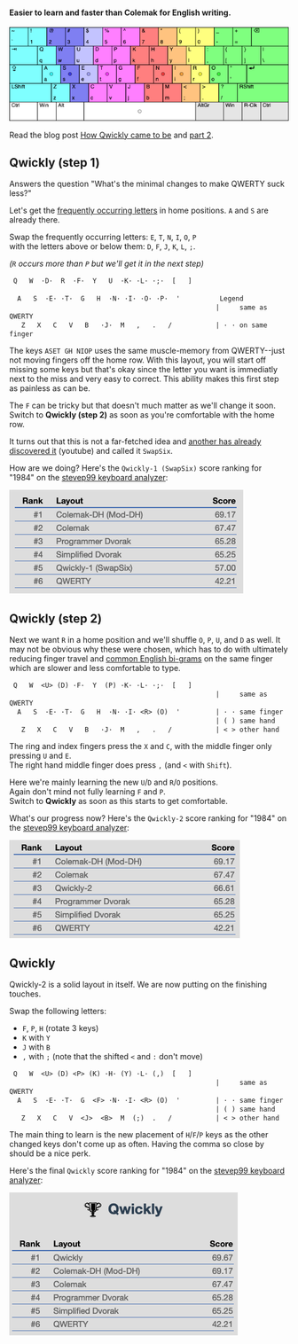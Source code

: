 #### Easier to learn and faster than Colemak for English writing.

![Qwickly Layout with colour for each finger's keys](qwickly-layout.png)


Read the blog post [How Qwickly came to be](https://blog.keithkim.org/opensource/making-the-qwickest-keyboard-layout) and [part 2](https://blog.keithkim.org/opensource/keyboard-layouts/mtgap-+-colemak-+-soul-+-niro).

## Qwickly (step 1)

Answers the question "What's the minimal changes to make QWERTY suck less?"

Let's get the [frequently occurring letters](https://en.wikipedia.org/wiki/Letter_frequency) in home positions. `A` and `S` are already there.

Swap the frequently occurring letters: `E`, `T`, `N`, `I`, `O`, `P`<br/>
with the letters above or below them: `D`, `F`, `J`, `K`, `L`, `;`.

*(`R` occurs more than `P` but we'll get it in the next step)*
```
 Q   W  ·D·  R  ·F·  Y   U  ·K· ·L· ·;·  [   ]

  A   S  ·E· ·T·  G   H  ·N· ·I· ·O· ·P·  '          Legend
                                                    |     same as QWERTY
   Z   X   C   V   B   ·J·  M   ,   .   /           | · · on same finger
```
The keys `ASET GH NIOP` uses the same muscle-memory from QWERTY--just not moving fingers off the home row. With this layout, you will start off missing some keys but that's okay since the letter you want is immediatly next to the miss and very easy to correct. This ability makes this first step as painless as can be.

The `F` can be tricky but that doesn't much matter as we'll change it soon.<br/>
Switch to **Qwickly (step 2)** as soon as you're comfortable with the home row.

It turns out that this is not a far-fetched idea and [another has already discovered it](https://www.youtube.com/watch?v=9JMhIDGfquU&feature=youtu.be) (youtube) and called it `SwapSix`.

How are we doing? Here's the `Qwickly-1 (SwapSix)` score ranking for "1984" on the [stevep99 keyboard analyzer](https://stevep99.github.io/keyboard-layout-analyzer/#/main):

![Scores 57.00 between QWERTY 42.21 and Simplified Dvorak 65.25](score-1984-qwickly-1.png)

## Qwickly (step 2)

Next we want `R` in a home position and we'll shuffle `O`, `P`, `U`, and `D` as well. It may not be obvious why these were chosen, which has to do with ultimately reducing finger travel and [common English bi-grams](https://en.wikipedia.org/wiki/Bigram#Bigram_frequency_in_the_English_language) on the same finger which are slower and less comfortable to type.

```
 Q   W  <U> (D) ·F·  Y  (P) ·K· ·L· ·;·  [   ]
                                                    |     same as QWERTY
  A   S  ·E· ·T·  G   H  ·N· ·I· <R> (O)  '         | · · same finger
                                                    | ( ) same hand
   Z   X   C   V   B   ·J·  M   ,   .   /           | < > other hand
```
The ring and index fingers press the `X` and `C`, with the middle finger only pressing `U` and `E`.<br/>
The right hand middle finger does press `,` (and `<` with `Shift`).

Here we're mainly learning the new `U`/`D` and `R`/`O` positions.<br/>
Again don't mind not fully learning `F` and `P`.<br/>
Switch to **Qwickly** as soon as this starts to get comfortable.

What's our progress now? Here's the `Qwickly-2` score ranking for "1984" on the [stevep99 keyboard analyzer](https://stevep99.github.io/keyboard-layout-analyzer/#/main):

![Scores 66.61 between Programmer Dvorak 65.28 and Colemak 67.47](score-1984-qwickly-2.png)

## Qwickly

Qwickly-2 is a solid layout in itself. We are now putting on the finishing touches.

Swap the following letters:
- `F`, `P`, `H` (rotate 3 keys)
- `K` with `Y`
- `J` with `B`
- `,` with `;` (note that the shifted `<` and `:` don't move)

```
 Q   W  <U> (D) <P> (K) ·H· (Y) ·L· (,)  [   ]
                                                    |     same as QWERTY
  A   S  ·E· ·T·  G  <F> ·N· ·I· <R> (O)  '         | · · same finger
                                                    | ( ) same hand
   Z   X   C   V  <J>  <B>  M  (;)  .   /           | < > other hand
```

The main thing to learn is the new placement of `H`/`F`/`P` keys as the other changed keys don't come up as often. Having the comma so close by should be a nice perk.

Here's the final `Qwickly` score ranking for "1984" on the [stevep99 keyboard analyzer](https://stevep99.github.io/keyboard-layout-analyzer/#/main):

![Scores 66.61 between Programmer Dvorak 65.28 and Colemak 67.47](score-1984-qwickly.png)

